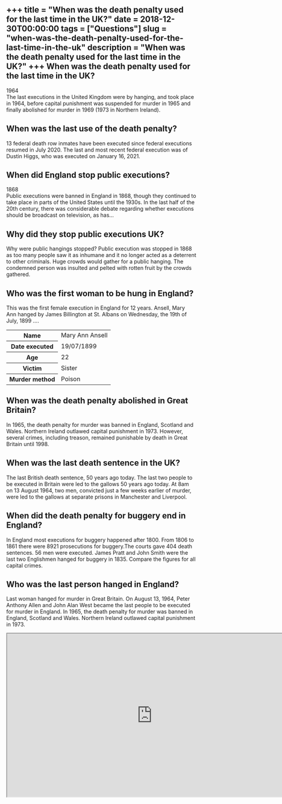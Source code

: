+++
title = "When was the death penalty used for the last time in the UK?"
date = 2018-12-30T00:00:00
tags = ["Questions"]
slug = "when-was-the-death-penalty-used-for-the-last-time-in-the-uk"
description = "When was the death penalty used for the last time in the UK?"
+++
When was the death penalty used for the last time in the UK?
------------------------------------------------------------

1964  
The last executions in the United Kingdom were by hanging, and took place in 1964, before capital punishment was suspended for murder in 1965 and finally abolished for murder in 1969 (1973 in Northern Ireland).

When was the last use of the death penalty?
-------------------------------------------

13 federal death row inmates have been executed since federal executions resumed in July 2020. The last and most recent federal execution was of Dustin Higgs, who was executed on January 16, 2021.

When did England stop public executions?
----------------------------------------

1868  
Public executions were banned in England in 1868, though they continued to take place in parts of the United States until the 1930s. In the last half of the 20th century, there was considerable debate regarding whether executions should be broadcast on television, as has…

Why did they stop public executions UK?
---------------------------------------

Why were public hangings stopped? Public execution was stopped in 1868 as too many people saw it as inhumane and it no longer acted as a deterrent to other criminals. Huge crowds would gather for a public hanging. The condemned person was insulted and pelted with rotten fruit by the crowds gathered.

Who was the first woman to be hung in England?
----------------------------------------------

This was the first female execution in England for 12 years. Ansell, Mary Ann hanged by James Billington at St. Albans on Wednesday, the 19th of July, 1899 ….

<table><tr><th>Name</th><td>Mary Ann Ansell</td></tr><tr><th>Date executed</th><td>19/07/1899</td></tr><tr><th>Age</th><td>22</td></tr><tr><th>Victim</th><td>Sister</td></tr><tr><th>Murder method</th><td>Poison</td></tr></table>

When was the death penalty abolished in Great Britain?
------------------------------------------------------

In 1965, the death penalty for murder was banned in England, Scotland and Wales. Northern Ireland outlawed capital punishment in 1973. However, several crimes, including treason, remained punishable by death in Great Britain until 1998.

When was the last death sentence in the UK?
-------------------------------------------

The last British death sentence, 50 years ago today. The last two people to be executed in Britain were led to the gallows 50 years ago today. At 8am on 13 August 1964, two men, convicted just a few weeks earlier of murder, were led to the gallows at separate prisons in Manchester and Liverpool.

When did the death penalty for buggery end in England?
------------------------------------------------------

In England most executions for buggery happened after 1800. From 1806 to 1861 there were 8921 prosecutions for buggery.The courts gave 404 death sentences. 56 men were executed. James Pratt and John Smith were the last two Englishmen hanged for buggery in 1835. Compare the figures for all capital crimes.

Who was the last person hanged in England?
------------------------------------------

Last woman hanged for murder in Great Britain. On August 13, 1964, Peter Anthony Allen and John Alan West became the last people to be executed for murder in England. In 1965, the death penalty for murder was banned in England, Scotland and Wales. Northern Ireland outlawed capital punishment in 1973.

<iframe allow="accelerometer; autoplay; clipboard-write; encrypted-media; gyroscope; picture-in-picture" allowfullscreen="" class="__youtube_prefs__  epyt-is-override  no-lazyload" data-no-lazy="1" data-origheight="433" data-origwidth="770" data-skipgform_ajax_framebjll="" height="433" id="_ytid_11937" loading="lazy" src="https://www.youtube.com/embed/WltQr1LHp9o?enablejsapi=1&autoplay=0&cc_load_policy=0&cc_lang_pref=&iv_load_policy=1&loop=0&modestbranding=0&rel=1&fs=1&playsinline=0&autohide=2&theme=dark&color=red&controls=1&" title="YouTube player" width="770"></iframe>